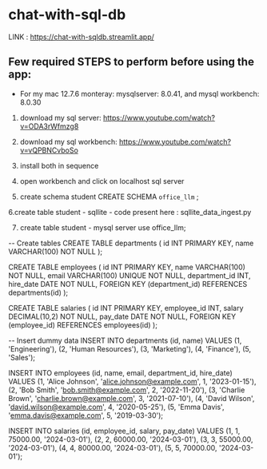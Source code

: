 # chat-with-sql-db

LINK : https://chat-with-sqldb.streamlit.app/



## Few required STEPS to perform before using the app:
- For my mac 12.7.6 monteray: mysqlserver: 8.0.41, and mysql workbench: 8.0.30

1. download my sql server: https://www.youtube.com/watch?v=ODA3rWfmzg8 
2. download my sql workbench: https://www.youtube.com/watch?v=vQPBNCvboSo
3. install both in sequence 
4. open workbench and click on localhost sql server

5. create schema student
CREATE SCHEMA `office_llm` ;

6.create table student - sqllite - code present here : sqllite_data_ingest.py

7. create table student - mysql server
use office_llm;

-- Create tables
CREATE TABLE departments (
    id INT PRIMARY KEY,
    name VARCHAR(100) NOT NULL
);

CREATE TABLE employees (
    id INT PRIMARY KEY,
    name VARCHAR(100) NOT NULL,
    email VARCHAR(100) UNIQUE NOT NULL,
    department_id INT,
    hire_date DATE NOT NULL,
    FOREIGN KEY (department_id) REFERENCES departments(id)
);

CREATE TABLE salaries (
    id INT PRIMARY KEY,
    employee_id INT,
    salary DECIMAL(10,2) NOT NULL,
    pay_date DATE NOT NULL,
    FOREIGN KEY (employee_id) REFERENCES employees(id)
);

-- Insert dummy data
INSERT INTO departments (id, name) VALUES 
(1, 'Engineering'),
(2, 'Human Resources'),
(3, 'Marketing'),
(4, 'Finance'),
(5, 'Sales');

INSERT INTO employees (id, name, email, department_id, hire_date) VALUES 
(1, 'Alice Johnson', 'alice.johnson@example.com', 1, '2023-01-15'),
(2, 'Bob Smith', 'bob.smith@example.com', 2, '2022-11-20'),
(3, 'Charlie Brown', 'charlie.brown@example.com', 3, '2021-07-10'),
(4, 'David Wilson', 'david.wilson@example.com', 4, '2020-05-25'),
(5, 'Emma Davis', 'emma.davis@example.com', 5, '2019-03-30');

INSERT INTO salaries (id, employee_id, salary, pay_date) VALUES 
(1, 1, 75000.00, '2024-03-01'),
(2, 2, 60000.00, '2024-03-01'),
(3, 3, 55000.00, '2024-03-01'),
(4, 4, 80000.00, '2024-03-01'),
(5, 5, 70000.00, '2024-03-01');

